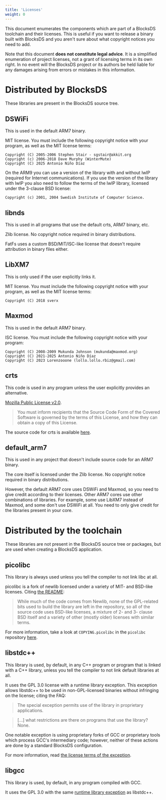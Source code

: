 ```yaml
---
title: 'Licenses'
weight: 0
---
```


This document enumerates the components which are part of a BlocksDS toolchain
and their licenses. This is useful if you want to release a binary built with
BlocksDS and you aren't sure about what copyright notices you need to add.

Note that this document **does not constitute legal advice**. It is a simplified
enumeration of project licenses, not a grant of licensing terms in its own right.
In no event will the BlocksDS project or its authors be held liable for any
damages arising from errors or mistakes in this information.

# Distributed by BlocksDS

These libraries are present in the BlocksDS source tree.

## DSWiFi

This is used in the default ARM7 binary.

MIT license. You must include the following copyright notice with your program,
as well as the MIT license terms:

```
Copyright (C) 2005-2006 Stephen Stair - sgstair@akkit.org
Copyright (c) 2006-2018 Dave Murphy (WinterMute)
Copyright (C) 2025 Antonio Niño Díaz
```

On the ARM9 you can use a version of the library with and without lwIP (required
for Internet communications). If you use the version of the library with lwIP
you also need to follow the terms of the lwIP library, licensed under the
3-clause BSD license:

```
Copyright (c) 2001, 2004 Swedish Institute of Computer Science.
```

## libnds

This is used in all programs that use the default crts, ARM7 binary, etc.

Zlib license. No copyright notice required in binary distributions.

FatFs uses a custom BSD/MIT/ISC-like license that doesn't require attribution in
binary files either.

## LibXM7

This is only used if the user explicitly links it.

MIT license. You must include the following copyright notice with your program,
as well as the MIT license terms:

```
Copyright (C) 2018 sverx
```

## Maxmod

This is used in the default ARM7 binary.

ISC license. You must include the following copyright notice with your program:

```
Copyright (C) 2008-2009 Mukunda Johnson (mukunda@maxmod.org)
Copyright (C) 2021-2025 Antonio Niño Díaz
Copyright (C) 2023 Lorenzooone (lollo.lollo.rbiz@gmail.com)
```

## crts

This code is used in any program unless the user explicitly provides an alternative.

[Mozilla Public License v2.0](https://www.mozilla.org/en-US/MPL/2.0/).

> You must inform recipients that the Source Code Form of the Covered Software is governed by the terms of this License, and how they can obtain a copy of this License.

The source code for crts is available [here](https://github.com/blocksds/sdk/tree/master/sys/crts).

## default\_arm7

This is used in any project that doesn't include source code for an ARM7 binary.

The core itself is licensed under the Zlib license. No copyright notice required
in binary distributions.

However, the default ARM7 core uses DSWiFi and Maxmod, so you need to give
credit according to their licenses. Other ARM7 cores use other combinations of
libraries. For example, some use LibXM7 instead of Maxmod, and some don't use
DSWiFi at all. You need to only give credit for the libraries present in your
core.

# Distributed by the toolchain

These libraries are not present in the BlocksDS source tree or packages,
but are used when creating a BlocksDS application.

## picolibc

This library is always used unless you tell the compiler to not link libc at all.

picolibc is a fork of newlib licensed under a variety of MIT- and BSD-like licenses.
Citing [the README](https://github.com/picolibc/picolibc/blob/main/README.md):

> While much of the code comes from Newlib, none of the GPL-related bits used to build
> the library are left in the repository, so all of the source code uses BSD-like licenses,
> a mixture of 2- and 3- clause BSD itself and a variety of other (mostly older) licenses
> with similar terms.

For more information, take a look at `COPYING.picolibc` in the `picolibc` repository
[here](https://github.com/WonderfulToolchain/wf-picolibc/blob/wonderful/COPYING.picolibc).

## libstdc++

This library is used, by default, in any C++ program or program that is linked with
a C++ library, unless you tell the compiler to not link default libraries
at all.

It uses the GPL 3.0 license with a runtime library exception. This exception
allows libstdc++ to be used in non-GPL-licensed binaries without infringing
on the license; citing the FAQ:

> The special exception permits use of the library in proprietary applications.

> [...] what restrictions are there on programs that use the library? None.

One notable exception is using proprietary forks of GCC or proprietary tools
which process GCC's intermediary code; however, neither of these actions are
done by a standard BlocksDS configuration.

For more information, read [the license terms of the exception](https://www.gnu.org/licenses/gcc-exception-3.1.en.html).

## libgcc

This library is used, by default, in any program compiled with GCC.

It uses the GPL 3.0 with the same [runtime library exception](https://github.com/gcc-mirror/gcc/blob/master/COPYING.RUNTIME)
as libstdc++.
